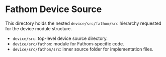 # Fathom Device Source

This directory holds the nested `device/src/fathom/src` hierarchy requested for the device module structure.

- `device/src`: top-level device source directory.
- `device/src/fathom`: module for Fathom-specific code.
- `device/src/fathom/src`: inner source folder for implementation files.
